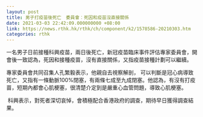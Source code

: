 ```yaml
---
layout: post
title: 男子打疫苗後死亡　委員會︰死因和疫苗沒直接關係
date: 2021-03-03 22:42:09.000000000 +08:00
link: https://news.rthk.hk/rthk/ch/component/k2/1578586-20210303.htm
categories: rthk
---
```


一名男子日前接種科興疫苗，兩日後死亡，新冠疫苗臨床事件評估專家委員會，開會後一致認為，死因和接種疫苗，沒有直接關係，又指疫苗接種計劃可以繼續。

專家委員會共同召集人孔繁毅表示，他親自去視察解剖， 可以判斷是冠心病導致死亡，又指有一條動脈100%閉塞，有兩條七成至九成閉塞。他認為，有沒有打疫苗，短期內都會心肌梗塞，很清楚介定到是嚴重心血管問題，導致心肌梗塞。

 科興表示，對死者深切哀悼，會積極配合香港政府的調查，期待早日獲得調查結果。
